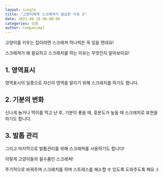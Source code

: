 ```yaml
---
layout: single
title: "고양이에게 스크래쳐가 필요한 이유 3"
date: 2021-08-18 06:00:00
categories: 상품
author: Companimal
---
```


고양이를 키우는 집이라면 스크래쳐 하나씩은 꼭 있을 텐데요!

스크래쳐가 왜 필요하고 스크래치를 하는 이유는 무엇인지 알아보아요!

## 1. 영역표시

영역표시의 일종으로 자신의 영역을 알리기 위해 스크래치를 하기도 합니다.

## 2. 기분의 변화

신나게 놀거나 먹이를 먹고 난 후, 기분이 좋을 때, 흥분도가 높을 때 스크래치로 표현을 하기도 합니다.

## 3. 발톱 관리

그리고 마지막으로 발톱관리를 위해 스크래쳐를 사용하기도 합니다!

이렇게 고양이들의 필수품인 스크래쳐!

주기적으로 바꿔주며 스크래치를 하며 스트레스를 해소할 수 있도록 도와주도록 해요 :)
